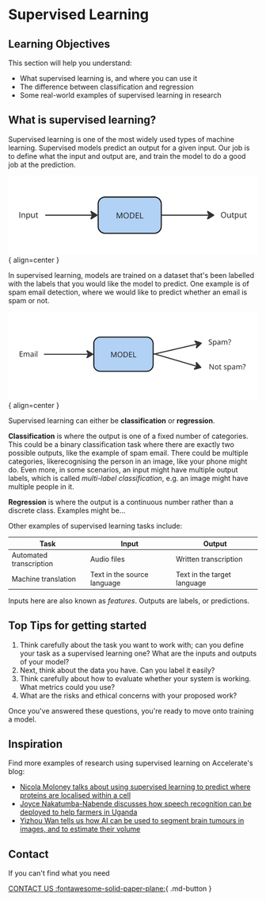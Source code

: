 # Supervised Learning

## Learning Objectives

This section will help you understand:

- What supervised learning is, and where you can use it
- The difference between classification and regression
- Some real-world examples of supervised learning in research


## What is supervised learning?

Supervised learning is one of the most widely used types of machine learning. Supervised models predict an output for a given input. Our job is to define what the input and output are, and train the model to do a good job at the prediction. 

![Supervised Learning](imgs/sup1.png){ align=center }

In supervised learning, models are trained on a dataset that's been labelled with the labels that you would like the model to predict. One example is of spam email detection, where we would like to predict whether an email is spam or not.

![Spam Email Detection](imgs/sup2.png){ align=center }

Supervised learning can either be **classification** or **regression**.

**Classification** is where the output is one of a fixed number of categories. This could be a binary classification task where there are exactly two possible outputs, like the example of spam email. There could be multiple categories, likerecognising the person in an image, like your phone might do. Even more, in some scenarios, an input might have multiple output labels, which is called _multi-label classification_, e.g. an image might have multiple people in it.  

**Regression** is where the output is a continuous number rather than a discrete class. Examples might be...

Other examples of supervised learning tasks include:

| Task | Input | Output |
| ---- | ----- | ------ |
| Automated transcription | Audio files | Written transcription |
| Machine translation | Text in the source language | Text in the target language |


Inputs here are also known as _features_. Outputs are labels, or predictions. 


## Top Tips for getting started

1. Think carefully about the task you want to work with; can you define your task as a supervised learning one? What are the inputs and outputs of your model?
2. Next, think about the data you have. Can you label it easily?
3. Think carefully about how to evaluate whether your system is working. What metrics could you use?
4. What are the risks and ethical concerns with your proposed work?

Once you've answered these questions, you're ready to move onto training a model.


## Inspiration

Find more examples of research using supervised learning on Accelerate's blog:

- [Nicola Moloney talks about using supervised learning to predict where proteins are localised within a cell](https://acceleratescience.github.io/accelerate-spark%20data%20science%20residency/2021/06/24/NicolaMoloney-ML-for-parasitology.html)
- [Joyce Nakatumba-Nabende discusses how speech recognition can be deployed to help farmers in Uganda](https://acceleratescience.github.io/machine-learning/2024/01/08/how-can-we-use-ai-to-help-smallholder-farmers-in-uganda.html)
- [Yizhou Wan tells us how AI can be used to segment brain tumours in images, and to estimate their volume](https://acceleratescience.github.io/accelerate-spark-data-science-residency/2024/01/31/can-we-use-ai-to-better-treat-brain-cancer.html)


## Contact

If you can't find what you need

[CONTACT US :fontawesome-solid-paper-plane:](mailto:accelerate-mle@cst.cam.ac.uk){ .md-button }



